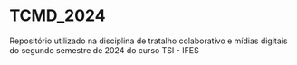 # TCMD_2024
Repositório utilizado na disciplina de tratalho colaborativo e mídias digitais do segundo semestre de 2024 do curso TSI - IFES
